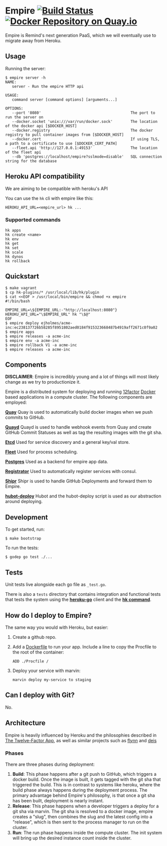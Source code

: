 # Empire [![Build Status](https://magnum.travis-ci.com/remind101/empire.svg?token=Uca1q7og621AjpUDJUEC&branch=master)](https://magnum.travis-ci.com/remind101/empire) [![Docker Repository on Quay.io](https://quay.io/repository/remind/empire/status?token=8ea56dcf-fc6f-405c-a281-1896994ef8c2 "Docker Repository on Quay.io")](https://quay.io/repository/remind/empire)

Empire is Remind's next generation PaaS, which we will eventually use to migrate
away from Heroku.

## Usage

Running the server:

```console
$ empire server -h
NAME:
   server - Run the empire HTTP api

USAGE:
   command server [command options] [arguments...]

OPTIONS:
   --port '8080'                                        The port to run the server on
   --docker.socket 'unix:///var/run/docker.sock'        The location of the docker api [$DOCKER_HOST]
   --docker.registry                                    The docker registry to pull container images from [$DOCKER_HOST]
   --docker.cert                                        If using TLS, a path to a certificate to use [$DOCKER_CERT_PATH]
   --fleet.api 'http://127.0.0.1:49153'                 The location of the fleet api
   --db 'postgres://localhost/empire?sslmode=disable'   SQL connection string for the database

```

## Heroku API compatibility

We are aiming to be compatible with heroku's API

You can use the `hk` cli with empire like this:

```console
HEROKU_API_URL=<empire_url> hk ...
```

### Supported commands

```console
hk apps
hk create <name>
hk env
hk get
hk set
hk scale
hk dynos
hk rollback
```

## Quickstart

```console
$ make vagrant
$ cp hk-plugins/* /usr/local/lib/hk/plugin
$ cat <<EOF > /usr/local/bin/empire && chmod +x empire
#!/bin/bash
 
EMPIRE_URL=\${EMPIRE_URL:-"http://localhost:8080"}
HEROKU_API_URL="\$EMPIRE_URL" hk "\$@"
EOF
$ empire deploy ejholmes/acme-inc:ec238137726b58285f8951802aed0184f915323668487b4919aff2671c0f9a02
$ empire apps
$ empire releases -a acme-inc
$ empire env -a acme-inc
$ empire rollback V1 -a acme-inc
$ empire releases -a acme-inc
```

## Components

**DISCLAIMER**: Empire is incredibly young and a lot of things will most likely
change as we try to productionize it.

Empire is a distributed system for deploying and running
[12factor][12factor] [Docker][docker] based
applications in a compute cluster. The following components are employed:

**[Quay][quay]** Quay is used to automatically build docker images when we push commits to GitHub.

**[Quayd][quayd]** Quayd is used to handle webhook events from Quay and create GitHub Commit Statuses as well as tag the resulting images with the git sha.

**[Etcd][etcd]** Used for service discovery and a general key/val store.

**[Fleet][fleet]** Used for process scheduling.

**[Postgres][postgres]** Used as a backend for empire app data.

**[Registrator][registrator]** Used to automatically register services with consul.

**[Shipr][shipr]** Shipr is used to handle GitHub Deployments and forward them to Empire.

**[hubot-deploy][hubotdeploy]** Hubot and the hubot-deploy script is used as our abstraction around deploying.

## Development

To get started, run:

```console
$ make bootstrap
```

To run the tests:

```console
$ godep go test ./...
```

## Tests

Unit tests live alongside each go file as `_test.go`.

There is also a `tests` directory that contains
integration and functional tests that tests the system
using the
**[heroku-go](https://github.com/bgentry/heroku-go)**
client and the **[hk
command](https://github.com/heroku/hk)**.

## How do I deploy to Empire?

The same way you would with Heroku, but easier:

1. Create a github repo.
2. Add a [Dockerfile](https://docs.docker.com/reference/builder/) to run your app. Include a line to copy the Procfile to the root of the container:

   ```
   ADD ./Procfile /
   ```

3. Deploy your service with marvin:

   ```
   marvin deploy my-service to staging
   ```

## Can I deploy with Git?

No.

## Architecture

Empire is heavily influenced by Heroku and the philosophies described in [The Twelve-Factor App][12factor], as well as similar projects such as [flynn][flynn] and [deis][deis]

### Phases

There are three phases during deployment:

1. **Build**: This phase happens after a git push to GitHub, which triggers a docker build. Once the image is built, it gets tagged with the git sha that triggered the build. This is in contrast to systems like heroku, where the build phase always happens during the deployment process. The primary advantage behind Empire's philosophy, is that once a git sha has been built, deployment is nearly instant.
2. **Release**: This phase happens when a developer triggers a deploy for a git sha via marvin. The git sha is resolved to a docker image, empire creates a "slug", then combines the slug and the latest config into a "release", which is then sent to the process manager to run on the cluster.
3. **Run**: The run phase happens inside the compute cluster. The init system will bring up the desired instance count inside the cluster.

[legion]: https://github.com/remind101/legion
[quay]: https://quay.io
[quayd]: https://github.com/remind101/quayd
[consul]: https://github.com/hashicorp/consul
[registrator]: https://github.com/progrium/registrator
[shipr]: https://github.com/remidn101/shipr
[hubotdeploy]: https://github.com/remidn101/hubot-deploy
[12factor]: http://12factor.net/
[docker]: https://www.docker.com/
[flynn]: https://flynn.io/
[deis]: http://deis.io/
[fleet]: https://github.com/coreos/fleet
[postgres]: http://www.postgresql.org/
[etcd]: https://github.com/coreos/etcd

